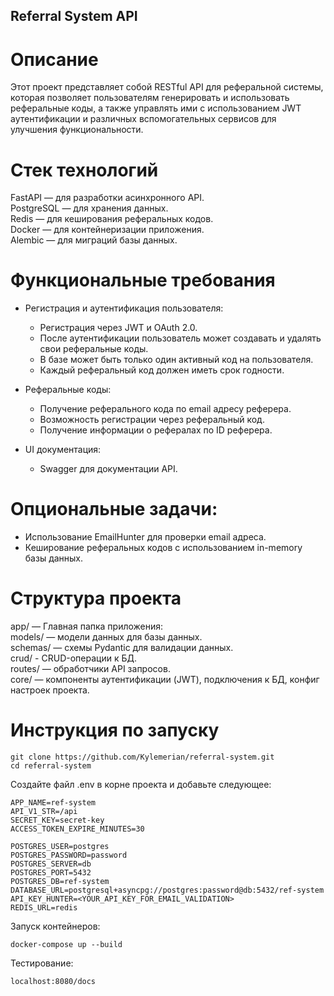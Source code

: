 ## Referral System API
# Описание
Этот проект представляет собой RESTful API для реферальной системы, которая позволяет пользователям генерировать и использовать реферальные коды, а также управлять ими с использованием JWT аутентификации и различных вспомогательных сервисов для улучшения функциональности.

# Стек технологий
FastAPI — для разработки асинхронного API.\
PostgreSQL — для хранения данных.\
Redis — для кеширования реферальных кодов.\
Docker — для контейнеризации приложения.\
Alembic — для миграций базы данных.
# Функциональные требования
- Регистрация и аутентификация пользователя:

  - Регистрация через JWT и OAuth 2.0.
  - После аутентификации пользователь может создавать и удалять свои реферальные коды.
  - В базе может быть только один активный код на пользователя.
  - Каждый реферальный код должен иметь срок годности.
- Реферальные коды:

  - Получение реферального кода по email адресу реферера.
  - Возможность регистрации через реферальный код.
  - Получение информации о рефералах по ID реферера.
- UI документация:

  - Swagger для документации API.
# Опциональные задачи:
- Использование EmailHunter для проверки email адреса.
- Кеширование реферальных кодов с использованием in-memory базы данных.
# Структура проекта
app/ — Главная папка приложения:\
models/ — модели данных для базы данных.\
schemas/ — схемы Pydantic для валидации данных.\
crud/ - CRUD-операции к БД.\
routes/ — обработчики API запросов.\
core/ — компоненты аутентификации (JWT), подключения к БД, конфиг настроек проекта.
# Инструкция по запуску
```
git clone https://github.com/Kylemerian/referral-system.git
cd referral-system
```
Создайте файл .env в корне проекта и добавьте следующее:
```
APP_NAME=ref-system
API_V1_STR=/api
SECRET_KEY=secret-key
ACCESS_TOKEN_EXPIRE_MINUTES=30

POSTGRES_USER=postgres
POSTGRES_PASSWORD=password
POSTGRES_SERVER=db
POSTGRES_PORT=5432
POSTGRES_DB=ref-system
DATABASE_URL=postgresql+asyncpg://postgres:password@db:5432/ref-system
API_KEY_HUNTER=<YOUR_API_KEY_FOR_EMAIL_VALIDATION>
REDIS_URL=redis
```
Запуск контейнеров:
```
docker-compose up --build
```
Тестирование: 
```
localhost:8080/docs
```
